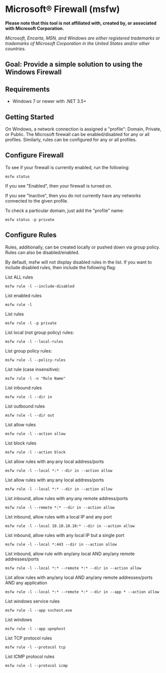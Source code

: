 # Microsoft&reg; Firewall (msfw)

**Please note that this tool is not affiliated with, created by, or associated with Microsoft Corporation.**

*Microsoft, Encarta, MSN, and Windows are either registered trademarks or trademarks of Microsoft Corporation in the United States and/or other countries.*

## Goal: Provide a simple solution to using the Windows Firewall

## Requirements

* Windows 7 or newer with .NET 3.5+

## Getting Started

On Windows, a network connection is assigned a "profile": Domain, Private, or Public. The Microsoft firewall can be enabled/disabled for any or all profiles. Similarly, rules can be configured for any or all profiles.

## Configure Firewall
To see if your firewall is currently enabled, run the following:

```msfw status```

If you see "Enabled", then your firewall is turned on.

If you see "Inactive", then you do not currently have any networks connected to the given profile.

To check a particular domain, just add the "profile" name:

```msfw status -p private```

## Configure Rules

Rules, additionally, can be created locally or pushed down via group policy. Rules can also be disabled/enabled.

By default, msfw will not display disabled rules in the list. If you want to include disabled rules, then include the following flag:

List ALL rules

```msfw rule -l --include-disabled```

List enabled rules

```msfw rule -l```

List <profile> rules

```msfw rule -l -p private```

List local (not group policy) rules:

```msfw rule -l --local-rules```

List group policy rules:

```msfw rule -l --policy-rules```

List rule <name> (case insensitive):

```msfw rule -l -n "Rule Name"```

List inbound rules

```msfw rule -l --dir in```

List outbound rules

```msfw rule -l --dir out```

List allow rules

```msfw rule -l --action allow```

List block rules

```msfw rule -l --action block```

List allow rules with any:any local address/ports

```msfw rule -l --local *:* --dir in --action allow```

List allow rules with any:any local address/ports

```msfw rule -l --local *:* --dir in --action allow```

List inbound, allow rules with any:any remote address/ports

```msfw rule -l --remote *:* --dir in --action allow```

List inbound, allow rules with a local IP and any port

```msfw rule -l --local 10.10.10.10:* --dir in --action allow```

List inbound, allow rules with any local IP but a single port

```msfw rule -l --local *:443 --dir in --action allow```

List inbound, allow rule with any/any local AND any/any remote addresses/ports

```msfw rule -l --local *:* --remote *:* --dir in --action allow```

List allow rules with any/any local AND any/any remote addresses/ports AND any application

```msfw rule -l --local *:* --remote *:* --dir in --app * --action allow```

List windows service rules

```msfw rule -l --app svchost.exe```

List windows <service>

```msfw rule -l --app upnphost```

List TCP protocol rules

```msfw rule -l --protocol tcp```

List ICMP protocol rules

```msfw rule -l --protocol icmp```